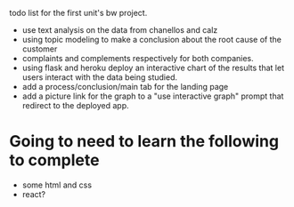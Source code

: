todo list for the first unit's bw project.

- use text analysis on the data from chanellos and calz
- using topic modeling to make a conclusion about the root cause of the customer
- complaints and complements respectively for both companies.
- using flask and heroku deploy an interactive chart of the results that let users
interact with the data being studied.
- add a process/conclusion/main tab for the landing page
- add a picture link for the graph to a "use interactive graph" prompt that
redirect to the deployed app.

<h1>Going to need to learn the following to complete</h1>

- some html and css
- react?
